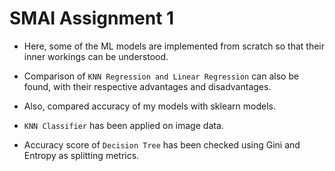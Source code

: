 # SMAI Assignment 1

* Here, some of the ML models are implemented from scratch so that their inner workings can be understood.

* Comparison of ```KNN Regression and Linear Regression``` can also be found, with their respective advantages and disadvantages.

* Also, compared accuracy of my models with sklearn models.

* ```KNN Classifier``` has been applied on image data.

* Accuracy score of ```Decision Tree``` has been checked using Gini and Entropy as splitting metrics.
